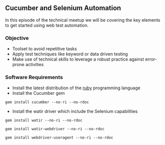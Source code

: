 ## Cucumber and Selenium Automation

In this episode of the technical meetup we will be covering the key elements to get started using web test automation.

### Objective
- Toolset to avoid repetitive tasks
- Apply test techniques like keyword or data driven testing
- Make use of technical skills to leverage a robust practice against error-prone activities


### Software Requirements
- Install the latest distribution of the [ruby](https://www.ruby-lang.org/en/downloads/) programming language
- Install the Cucumber gem
```
gem install cucumber --no-ri --no-rdoc
```
- Install the watir driver which include the Selenium capabilities
```
gem install watir --no-ri --no-rdoc

gem install watir-webdriver --no-ri --no-rdoc

gem install webdriver-useragent --no-ri --no-rdoc
```


